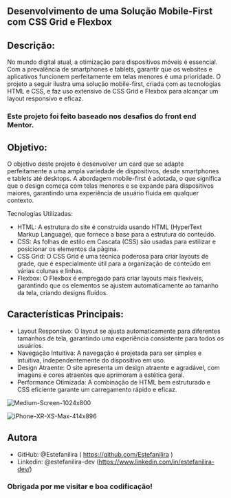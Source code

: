 ## Desenvolvimento de uma Solução Mobile-First com CSS Grid e Flexbox

## Descrição:

No mundo digital atual, a otimização para dispositivos móveis é essencial. Com a prevalência de smartphones e tablets, garantir que os websites e aplicativos funcionem perfeitamente em telas menores é uma prioridade. O projeto a seguir ilustra uma solução mobile-first, criada com as tecnologias HTML e CSS, e faz uso extensivo de CSS Grid e Flexbox para alcançar um layout responsivo e eficaz.

### Este projeto foi feito baseado nos desafios do front end Mentor.

## Objetivo:

O objetivo deste projeto é desenvolver um card que se adapte perfeitamente a uma ampla variedade de dispositivos, desde smartphones e tablets até desktops. A abordagem mobile-first é adotada, o que significa que o design começa com telas menores e se expande para dispositivos maiores, garantindo uma experiência de usuário fluida em qualquer contexto.

Tecnologias Utilizadas:

* HTML: A estrutura do site é construída usando HTML (HyperText Markup Language), que fornece a base para a estrutura do conteúdo.
* CSS: As folhas de estilo em Cascata (CSS) são usadas para estilizar e posicionar os elementos da página.
* CSS Grid: O CSS Grid é uma técnica poderosa para criar layouts de grade, que é especialmente útil para a organização de conteúdo em várias colunas e linhas.
* Flexbox: O Flexbox é empregado para criar layouts mais flexíveis, garantindo que os elementos se ajustem automaticamente ao tamanho da tela, criando designs fluídos.

## Características Principais:

* Layout Responsivo: O layout se ajusta automaticamente para diferentes tamanhos de tela, garantindo uma experiência consistente para todos os usuários.
* Navegação Intuitiva: A navegação é projetada para ser simples e intuitiva, independentemente do dispositivo em uso.
* Design Atraente: O site apresenta um design atraente e agradável, com imagens e cores atraentes que aprimoram a estética geral.
* Performance Otimizada: A combinação de HTML bem estruturado e CSS eficiente garante um carregamento rápido e eficaz.


![Medium-Screen-1024x800](https://github.com/Estefanilira/Qr-code-component/assets/126111557/20daf694-449e-483e-8cba-96763dc224a0)


![iPhone-XR-XS-Max-414x896](https://github.com/Estefanilira/Qr-code-component/assets/126111557/f79a0560-9f32-4cab-a062-2ad6647641db)



 ## Autora

* GitHub: @Estefanilira ( https://github.com/Estefanilira )
* Linkedin: @estefanilira-dev (https://www.linkedin.com/in/estefanilira-dev/)
 
### Obrigada por me visitar e boa codificação!
